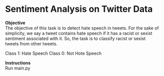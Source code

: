 # Sentiment Analysis on Twitter Data

**Objective**<br>
The objective of this task is to detect hate speech in tweets. For the sake of simplicity, we say a tweet contains hate speech if it has a racist or sexist sentiment associated with it. So, the task is to classify racist or sexist tweets from other tweets.

Class 1: Hate Speech
Class 0: Not Hote Speech

**Instructions**<br>
Run main.py
